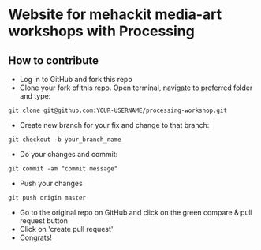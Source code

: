 # Website for mehackit media-art workshops with Processing

## How to contribute

- Log in to GitHub and fork this repo
- Clone your fork of this repo. Open terminal, navigate to preferred folder and type:
```
git clone git@github.com:YOUR-USERNAME/processing-workshop.git
```
- Create new branch for your fix and change to that branch:
```
git checkout -b your_branch_name
```
- Do your changes and commit:
```
git commit -am "commit message"
```
- Push your changes
```
git push origin master
```
- Go to the original repo on GitHub and click on the green compare & pull request button
- Click on 'create pull request'
- Congrats!
